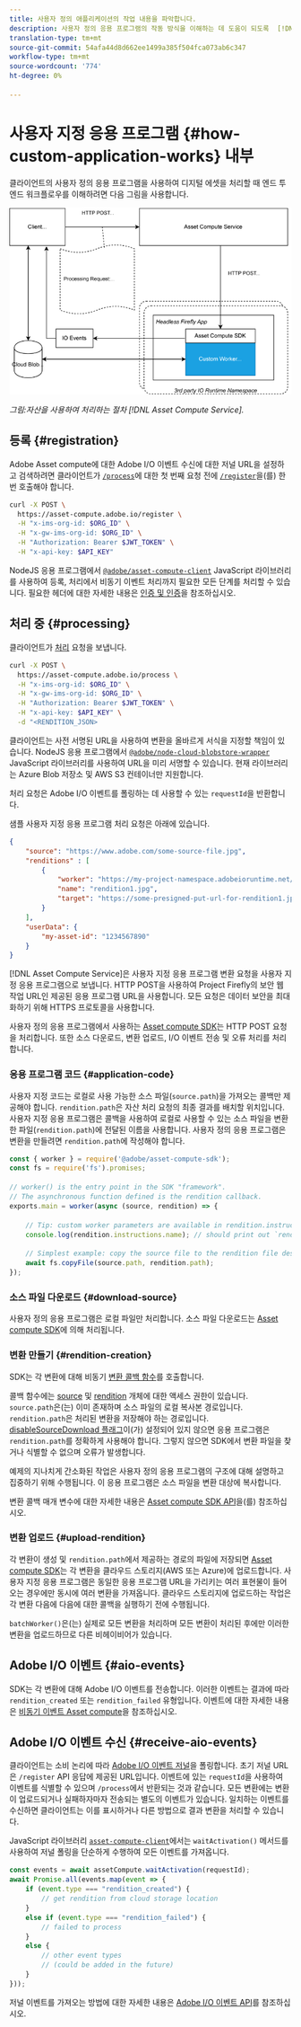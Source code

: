 ```yaml
---
title: 사용자 정의 애플리케이션의 작업 내용을 파악합니다.
description: 사용자 정의 응용 프로그램의 작동 방식을 이해하는 데 도움이 되도록  [!DNL Asset Compute Service] 사용자 정의 응용 프로그램의 내부 작업.
translation-type: tm+mt
source-git-commit: 54afa44d8d662ee1499a385f504fca073ab6c347
workflow-type: tm+mt
source-wordcount: '774'
ht-degree: 0%

---
```



# 사용자 지정 응용 프로그램 {#how-custom-application-works} 내부

클라이언트의 사용자 정의 응용 프로그램을 사용하여 디지털 에셋을 처리할 때 엔드 투 엔드 워크플로우를 이해하려면 다음 그림을 사용합니다.

![맞춤형 애플리케이션 워크플로우](assets/customworker.png)

*그림:자산을 사용하여 처리하는 절차 [!DNL Asset Compute Service].*

## 등록 {#registration}

Adobe Asset compute에 대한 Adobe I/O 이벤트 수신에 대한 저널 URL을 설정하고 검색하려면 클라이언트가 [`/process`](api.md#process-request)에 대한 첫 번째 요청 전에 [`/register`](api.md#register)을(를) 한 번 호출해야 합니다.

```sh
curl -X POST \
  https://asset-compute.adobe.io/register \
  -H "x-ims-org-id: $ORG_ID" \
  -H "x-gw-ims-org-id: $ORG_ID" \
  -H "Authorization: Bearer $JWT_TOKEN" \
  -H "x-api-key: $API_KEY"
```

NodeJS 응용 프로그램에서 [`@adobe/asset-compute-client`](https://github.com/adobe/asset-compute-client#usage) JavaScript 라이브러리를 사용하여 등록, 처리에서 비동기 이벤트 처리까지 필요한 모든 단계를 처리할 수 있습니다. 필요한 헤더에 대한 자세한 내용은 [인증 및 인증](api.md)을 참조하십시오.

## 처리 중 {#processing}

클라이언트가 [처리](api.md#process-request) 요청을 보냅니다.

```sh
curl -X POST \
  https://asset-compute.adobe.io/process \
  -H "x-ims-org-id: $ORG_ID" \
  -H "x-gw-ims-org-id: $ORG_ID" \
  -H "Authorization: Bearer $JWT_TOKEN" \
  -H "x-api-key: $API_KEY" \
  -d "<RENDITION_JSON>
```

클라이언트는 사전 서명된 URL을 사용하여 변환을 올바르게 서식을 지정할 책임이 있습니다. NodeJS 응용 프로그램에서 [`@adobe/node-cloud-blobstore-wrapper`](https://github.com/adobe/node-cloud-blobstore-wrapper#presigned-urls) JavaScript 라이브러리를 사용하여 URL을 미리 서명할 수 있습니다. 현재 라이브러리는 Azure Blob 저장소 및 AWS S3 컨테이너만 지원합니다.

처리 요청은 Adobe I/O 이벤트를 폴링하는 데 사용할 수 있는 `requestId`을 반환합니다.

샘플 사용자 지정 응용 프로그램 처리 요청은 아래에 있습니다.

```json
{
    "source": "https://www.adobe.com/some-source-file.jpg",
    "renditions" : [
        {
            "worker": "https://my-project-namespace.adobeioruntime.net/api/v1/web/my-namespace-version/my-worker",
            "name": "rendition1.jpg",
            "target": "https://some-presigned-put-url-for-rendition1.jpg",
        }
    ],
    "userData": {
        "my-asset-id": "1234567890"
    }
}
```

[!DNL Asset Compute Service]은 사용자 지정 응용 프로그램 변환 요청을 사용자 지정 응용 프로그램으로 보냅니다. HTTP POST을 사용하여 Project Firefly의 보안 웹 작업 URL인 제공된 응용 프로그램 URL을 사용합니다. 모든 요청은 데이터 보안을 최대화하기 위해 HTTPS 프로토콜을 사용합니다.

사용자 정의 응용 프로그램에서 사용하는 [Asset compute SDK](https://github.com/adobe/asset-compute-sdk#adobe-asset-compute-worker-sdk)는 HTTP POST 요청을 처리합니다. 또한 소스 다운로드, 변환 업로드, I/O 이벤트 전송 및 오류 처리를 처리합니다.

<!-- TBD: Add the application diagram. -->

### 응용 프로그램 코드 {#application-code}

사용자 지정 코드는 로컬로 사용 가능한 소스 파일(`source.path`)을 가져오는 콜백만 제공해야 합니다. `rendition.path`은 자산 처리 요청의 최종 결과를 배치할 위치입니다. 사용자 지정 응용 프로그램은 콜백을 사용하여 로컬로 사용할 수 있는 소스 파일을 변환한 파일(`rendition.path`)에 전달된 이름을 사용합니다. 사용자 정의 응용 프로그램은 변환을 만들려면 `rendition.path`에 작성해야 합니다.

```javascript
const { worker } = require('@adobe/asset-compute-sdk');
const fs = require('fs').promises;

// worker() is the entry point in the SDK "framework".
// The asynchronous function defined is the rendition callback.
exports.main = worker(async (source, rendition) => {

    // Tip: custom worker parameters are available in rendition.instructions.
    console.log(rendition.instructions.name); // should print out `rendition.jpg`.

    // Simplest example: copy the source file to the rendition file destination so as to transfer the asset as is without processing.
    await fs.copyFile(source.path, rendition.path);
});
```

### 소스 파일 다운로드 {#download-source}

사용자 정의 응용 프로그램은 로컬 파일만 처리합니다. 소스 파일 다운로드는 [Asset compute SDK](https://github.com/adobe/asset-compute-sdk#adobe-asset-compute-worker-sdk)에 의해 처리됩니다.

### 변환 만들기 {#rendition-creation}

SDK는 각 변환에 대해 비동기 [변환 콜백 함수](https://github.com/adobe/asset-compute-sdk#rendition-callback-for-worker-required)를 호출합니다.

콜백 함수에는 [source](https://github.com/adobe/asset-compute-sdk#source) 및 [rendition](https://github.com/adobe/asset-compute-sdk#rendition) 개체에 대한 액세스 권한이 있습니다. `source.path`은(는) 이미 존재하며 소스 파일의 로컬 복사본 경로입니다. `rendition.path`은 처리된 변환을 저장해야 하는 경로입니다. [disableSourceDownload 플래그](https://github.com/adobe/asset-compute-sdk#worker-options-optional)이(가) 설정되어 있지 않으면 응용 프로그램은 `rendition.path`를 정확하게 사용해야 합니다. 그렇지 않으면 SDK에서 변환 파일을 찾거나 식별할 수 없으며 오류가 발생합니다.

예제의 지나치게 간소화된 작업은 사용자 정의 응용 프로그램의 구조에 대해 설명하고 집중하기 위해 수행됩니다. 이 응용 프로그램은 소스 파일을 변환 대상에 복사합니다.

변환 콜백 매개 변수에 대한 자세한 내용은 [Asset compute SDK API](https://github.com/adobe/asset-compute-sdk#api-details)을(를) 참조하십시오.

### 변환 업로드 {#upload-rendition}

각 변환이 생성 및 `rendition.path`에서 제공하는 경로의 파일에 저장되면 [Asset compute SDK](https://github.com/adobe/asset-compute-sdk#adobe-asset-compute-worker-sdk)는 각 변환을 클라우드 스토리지(AWS 또는 Azure)에 업로드합니다. 사용자 지정 응용 프로그램은 동일한 응용 프로그램 URL을 가리키는 여러 표현물이 들어오는 경우에만 동시에 여러 변환을 가져옵니다. 클라우드 스토리지에 업로드하는 작업은 각 변환 다음에 다음에 대한 콜백을 실행하기 전에 수행됩니다.

`batchWorker()`은(는) 실제로 모든 변환을 처리하며 모든 변환이 처리된 후에만 이러한 변환을 업로드하므로 다른 비헤이비어가 있습니다.

## Adobe I/O 이벤트 {#aio-events}

SDK는 각 변환에 대해 Adobe I/O 이벤트를 전송합니다. 이러한 이벤트는 결과에 따라 `rendition_created` 또는 `rendition_failed` 유형입니다. 이벤트에 대한 자세한 내용은 [비동기 이벤트 Asset compute](api.md#asynchronous-events)을 참조하십시오.

## Adobe I/O 이벤트 수신 {#receive-aio-events}

클라이언트는 소비 논리에 따라 [Adobe I/O 이벤트 저널](https://www.adobe.io/apis/experienceplatform/events/ioeventsapi.html#/Journaling)을 폴링합니다. 초기 저널 URL은 `/register` API 응답에 제공된 URL입니다. 이벤트에 있는 `requestId`을 사용하여 이벤트를 식별할 수 있으며 `/process`에서 반환되는 것과 같습니다. 모든 변환에는 변환이 업로드되거나 실패하자마자 전송되는 별도의 이벤트가 있습니다. 일치하는 이벤트를 수신하면 클라이언트는 이를 표시하거나 다른 방법으로 결과 변환을 처리할 수 있습니다.

JavaScript 라이브러리 [`asset-compute-client`](https://github.com/adobe/asset-compute-client#usage)에서는 `waitActivation()` 메서드를 사용하여 저널 폴링을 단순하게 수행하여 모든 이벤트를 가져옵니다.

```javascript
const events = await assetCompute.waitActivation(requestId);
await Promise.all(events.map(event => {
    if (event.type === "rendition_created") {
        // get rendition from cloud storage location
    }
    else if (event.type === "rendition_failed") {
        // failed to process
    }
    else {
        // other event types
        // (could be added in the future)
    }
}));
```

저널 이벤트를 가져오는 방법에 대한 자세한 내용은 [Adobe I/O 이벤트 API](https://www.adobe.io/apis/experienceplatform/events/ioeventsapi.html#!adobedocs/adobeio-events/master/events-api-reference.yaml)를 참조하십시오.

<!-- TBD:
* Illustration of the controls/data flow.
* Basic overview, in text and not code, of how an application works.
-->
